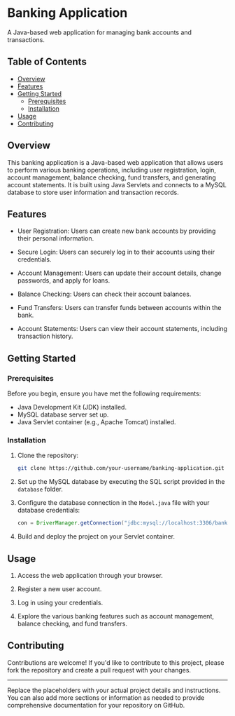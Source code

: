 # Banking Application

A Java-based web application for managing bank accounts and transactions.

## Table of Contents

- [Overview](#overview)
- [Features](#features)
- [Getting Started](#getting-started)
  - [Prerequisites](#prerequisites)
  - [Installation](#installation)
- [Usage](#usage)
- [Contributing](#contributing)

## Overview

This banking application is a Java-based web application that allows users to perform various banking operations, including user registration, login, account management, balance checking, fund transfers, and generating account statements. It is built using Java Servlets and connects to a MySQL database to store user information and transaction records.

## Features

- User Registration: Users can create new bank accounts by providing their personal information.

- Secure Login: Users can securely log in to their accounts using their credentials.

- Account Management: Users can update their account details, change passwords, and apply for loans.

- Balance Checking: Users can check their account balances.

- Fund Transfers: Users can transfer funds between accounts within the bank.

- Account Statements: Users can view their account statements, including transaction history.

## Getting Started

### Prerequisites

Before you begin, ensure you have met the following requirements:

- Java Development Kit (JDK) installed.
- MySQL database server set up.
- Java Servlet container (e.g., Apache Tomcat) installed.

### Installation

1. Clone the repository:

   ```bash
   git clone https://github.com/your-username/banking-application.git
   ```

2. Set up the MySQL database by executing the SQL script provided in the `database` folder.

3. Configure the database connection in the `Model.java` file with your database credentials:

   ```java
   con = DriverManager.getConnection("jdbc:mysql://localhost:3306/bankingapp", "your-username", "your-password");
   ```

4. Build and deploy the project on your Servlet container.

## Usage

1. Access the web application through your browser.

2. Register a new user account.

3. Log in using your credentials.

4. Explore the various banking features such as account management, balance checking, and fund transfers.

## Contributing

Contributions are welcome! If you'd like to contribute to this project, please fork the repository and create a pull request with your changes.

---

Replace the placeholders with your actual project details and instructions. You can also add more sections or information as needed to provide comprehensive documentation for your repository on GitHub.
